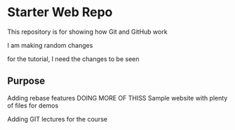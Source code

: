 # Starter Web Repo

This repository is for showing how Git and GitHub work

I am making random changes

for the tutorial, I need the changes to be seen
## Purpose
Adding rebase features
DOING MORE OF THISS
Sample website with plenty of files for demos

Adding GIT lectures for the course